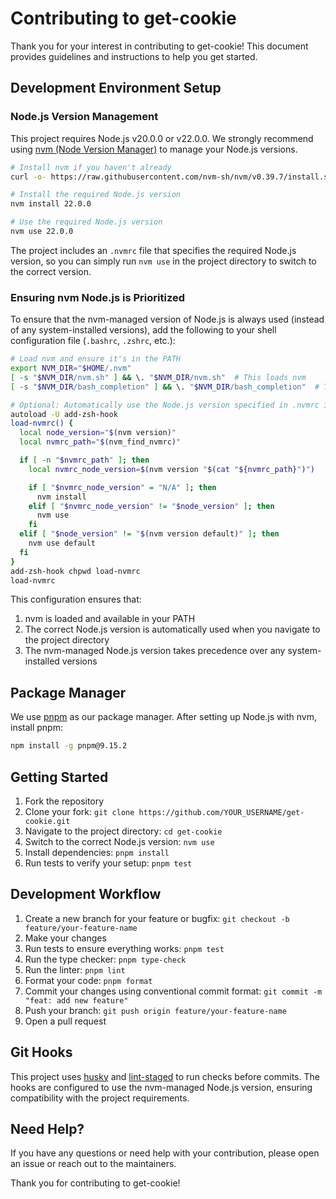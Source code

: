 # Contributing to get-cookie

Thank you for your interest in contributing to get-cookie! This document provides guidelines and instructions to help you get started.

## Development Environment Setup

### Node.js Version Management

This project requires Node.js v20.0.0 or v22.0.0. We strongly recommend using [nvm (Node Version Manager)](https://github.com/nvm-sh/nvm) to manage your Node.js versions.

```bash
# Install nvm if you haven't already
curl -o- https://raw.githubusercontent.com/nvm-sh/nvm/v0.39.7/install.sh | bash

# Install the required Node.js version
nvm install 22.0.0

# Use the required Node.js version
nvm use 22.0.0
```

The project includes an `.nvmrc` file that specifies the required Node.js version, so you can simply run `nvm use` in the project directory to switch to the correct version.

### Ensuring nvm Node.js is Prioritized

To ensure that the nvm-managed version of Node.js is always used (instead of any system-installed versions), add the following to your shell configuration file (`.bashrc`, `.zshrc`, etc.):

```bash
# Load nvm and ensure it's in the PATH
export NVM_DIR="$HOME/.nvm"
[ -s "$NVM_DIR/nvm.sh" ] && \. "$NVM_DIR/nvm.sh"  # This loads nvm
[ -s "$NVM_DIR/bash_completion" ] && \. "$NVM_DIR/bash_completion"  # This loads nvm bash_completion

# Optional: Automatically use the Node.js version specified in .nvmrc if present
autoload -U add-zsh-hook
load-nvmrc() {
  local node_version="$(nvm version)"
  local nvmrc_path="$(nvm_find_nvmrc)"

  if [ -n "$nvmrc_path" ]; then
    local nvmrc_node_version=$(nvm version "$(cat "${nvmrc_path}")")

    if [ "$nvmrc_node_version" = "N/A" ]; then
      nvm install
    elif [ "$nvmrc_node_version" != "$node_version" ]; then
      nvm use
    fi
  elif [ "$node_version" != "$(nvm version default)" ]; then
    nvm use default
  fi
}
add-zsh-hook chpwd load-nvmrc
load-nvmrc
```

This configuration ensures that:
1. nvm is loaded and available in your PATH
2. The correct Node.js version is automatically used when you navigate to the project directory
3. The nvm-managed Node.js version takes precedence over any system-installed versions

## Package Manager

We use [pnpm](https://pnpm.io/) as our package manager. After setting up Node.js with nvm, install pnpm:

```bash
npm install -g pnpm@9.15.2
```

## Getting Started

1. Fork the repository
2. Clone your fork: `git clone https://github.com/YOUR_USERNAME/get-cookie.git`
3. Navigate to the project directory: `cd get-cookie`
4. Switch to the correct Node.js version: `nvm use`
5. Install dependencies: `pnpm install`
6. Run tests to verify your setup: `pnpm test`

## Development Workflow

1. Create a new branch for your feature or bugfix: `git checkout -b feature/your-feature-name`
2. Make your changes
3. Run tests to ensure everything works: `pnpm test`
4. Run the type checker: `pnpm type-check`
5. Run the linter: `pnpm lint`
6. Format your code: `pnpm format`
7. Commit your changes using conventional commit format: `git commit -m "feat: add new feature"`
8. Push your branch: `git push origin feature/your-feature-name`
9. Open a pull request

## Git Hooks

This project uses [husky](https://github.com/typicode/husky) and [lint-staged](https://github.com/okonet/lint-staged) to run checks before commits. The hooks are configured to use the nvm-managed Node.js version, ensuring compatibility with the project requirements.

## Need Help?

If you have any questions or need help with your contribution, please open an issue or reach out to the maintainers.

Thank you for contributing to get-cookie!

